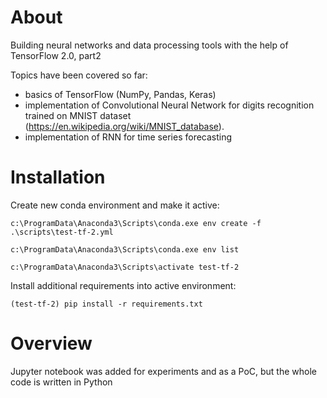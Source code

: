About
======

Building neural networks and data processing tools with the help of TensorFlow 2.0, part2

Topics have been covered so far:

* basics of TensorFlow (NumPy, Pandas, Keras)
* implementation of Convolutional Neural Network for digits recognition trained on 
  MNIST dataset (https://en.wikipedia.org/wiki/MNIST_database).
* implementation of RNN for time series forecasting

Installation
=============

Create new conda environment and make it active:

```
c:\ProgramData\Anaconda3\Scripts\conda.exe env create -f .\scripts\test-tf-2.yml

c:\ProgramData\Anaconda3\Scripts\conda.exe env list

c:\ProgramData\Anaconda3\Scripts\activate test-tf-2
```

Install additional requirements into active environment:

```
(test-tf-2) pip install -r requirements.txt
```


Overview
=========

Jupyter notebook was added for experiments and as a PoC, but the whole code is written in Python 



